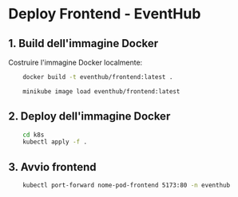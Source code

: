 # Deploy Frontend - EventHub

## 1. Build dell'immagine Docker

Costruire l'immagine Docker localmente:

```bash
    docker build -t eventhub/frontend:latest .

    minikube image load eventhub/frontend:latest
```

## 2. Deploy dell'immagine Docker

```bash
    cd k8s
    kubectl apply -f .
```

## 3. Avvio frontend

```bash
    kubectl port-forward nome-pod-frontend 5173:80 -n eventhub
```
